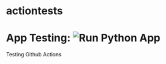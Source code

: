 # actiontests 
# App Testing:  ![Run Python App](https://github.com/kertox662/actiontests/workflows/Run%20Python%20App/badge.svg)

Testing Github Actions
